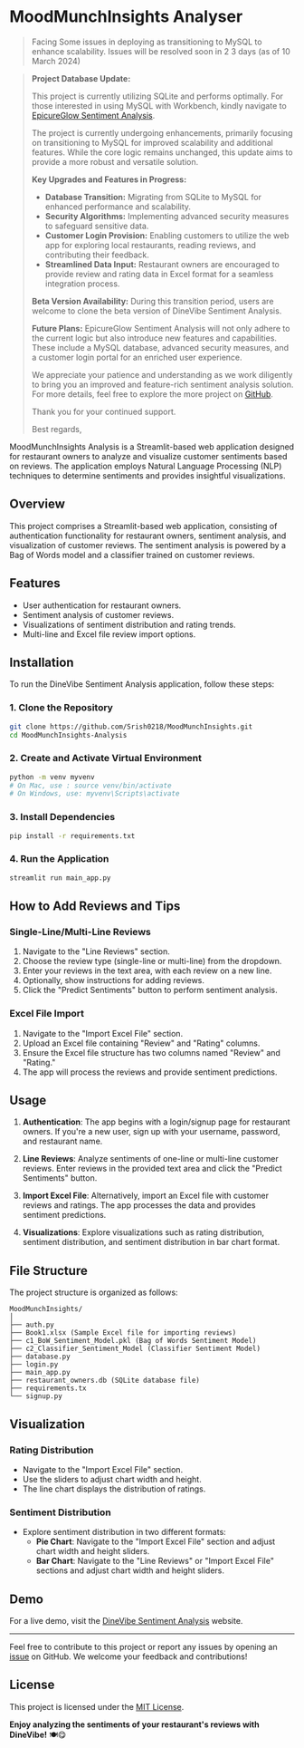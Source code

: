 ﻿# MoodMunchInsights Analyser

> Facing Some issues in deploying as transitioning to MySQL to enhance scalability.
> Issues will be resolved soon in 2 3 days (as of 10 March 2024)
 
> **Project Database Update:**
> 
> This project is currently utilizing SQLite and performs optimally. For those interested in using MySQL with Workbench, kindly navigate to [EpicureGlow Sentiment Analysis](https://github.com/Srish0218/EpicureGlowSentiment).
>
>The project is currently undergoing enhancements, primarily focusing on transitioning to MySQL for improved scalability and additional features. While the core logic remains unchanged, this update aims to provide a more robust and versatile solution.
>
>**Key Upgrades and Features in Progress:**
>- **Database Transition:** Migrating from SQLite to MySQL for enhanced performance and scalability.
>- **Security Algorithms:** Implementing advanced security measures to safeguard sensitive data.
>- **Customer Login Provision:** Enabling customers to utilize the web app for exploring local restaurants, reading reviews, and contributing their feedback.
>- **Streamlined Data Input:** Restaurant owners are encouraged to provide review and rating data in Excel format for a seamless integration process.
>
>**Beta Version Availability:**
>During this transition period, users are welcome to clone the beta version of DineVibe Sentiment Analysis.
>
>**Future Plans:**
>EpicureGlow Sentiment Analysis will not only adhere to the current logic but also introduce new features and capabilities. These include a MySQL database, advanced security measures, and a customer login portal for an enriched user experience.
> 
>We appreciate your patience and understanding as we work diligently to bring you an improved and feature-rich sentiment analysis solution.
>For more details, feel free to explore the more project on [GitHub](https://github.com/Srish0218/).
>
>Thank you for your continued support.
>
>Best regards,


MoodMunchInsights Analysis is a Streamlit-based web application designed for restaurant owners to analyze and visualize customer sentiments based on reviews. The application employs Natural Language Processing (NLP) techniques to determine sentiments and provides insightful visualizations.

## Overview

This project comprises a Streamlit-based web application, consisting of authentication functionality for restaurant owners, sentiment analysis, and visualization of customer reviews. The sentiment analysis is powered by a Bag of Words model and a classifier trained on customer reviews.

## Features

- User authentication for restaurant owners.
- Sentiment analysis of customer reviews.
- Visualizations of sentiment distribution and rating trends.
- Multi-line and Excel file review import options.

## Installation

To run the DineVibe Sentiment Analysis application, follow these steps:

### 1. Clone the Repository

```bash
git clone https://github.com/Srish0218/MoodMunchInsights.git
cd MoodMunchInsights-Analysis
```

### 2. Create and Activate Virtual Environment

```bash
python -m venv myvenv
# On Mac, use : source venv/bin/activate
# On Windows, use: myvenv\Scripts\activate
```

### 3. Install Dependencies

```bash
pip install -r requirements.txt
```

### 4. Run the Application

```bash
streamlit run main_app.py
```

## How to Add Reviews and Tips

### Single-Line/Multi-Line Reviews

1. Navigate to the "Line Reviews" section.
2. Choose the review type (single-line or multi-line) from the dropdown.
3. Enter your reviews in the text area, with each review on a new line.
4. Optionally, show instructions for adding reviews.
5. Click the "Predict Sentiments" button to perform sentiment analysis.

### Excel File Import

1. Navigate to the "Import Excel File" section.
2. Upload an Excel file containing "Review" and "Rating" columns.
3. Ensure the Excel file structure has two columns named "Review" and "Rating."
4. The app will process the reviews and provide sentiment predictions.

## Usage

1. **Authentication**: The app begins with a login/signup page for restaurant owners. If you're a new user, sign up with your username, password, and restaurant name.

2. **Line Reviews**: Analyze sentiments of one-line or multi-line customer reviews. Enter reviews in the provided text area and click the "Predict Sentiments" button.

3. **Import Excel File**: Alternatively, import an Excel file with customer reviews and ratings. The app processes the data and provides sentiment predictions.

4. **Visualizations**: Explore visualizations such as rating distribution, sentiment distribution, and sentiment distribution in bar chart format.

## File Structure

The project structure is organized as follows:

```plaintext
MoodMunchInsights/
│
├── auth.py
├── Book1.xlsx (Sample Excel file for importing reviews)
├── c1_BoW_Sentiment_Model.pkl (Bag of Words Sentiment Model)
├── c2_Classifier_Sentiment_Model (Classifier Sentiment Model)
├── database.py
├── login.py
├── main_app.py
├── restaurant_owners.db (SQLite database file)
├── requirements.tx
└── signup.py
```

## Visualization

### Rating Distribution

- Navigate to the "Import Excel File" section.
- Use the sliders to adjust chart width and height.
- The line chart displays the distribution of ratings.

### Sentiment Distribution

- Explore sentiment distribution in two different formats:
  - **Pie Chart**: Navigate to the "Import Excel File" section and adjust chart width and height sliders.
  - **Bar Chart**: Navigate to the "Line Reviews" or "Import Excel File" sections and adjust chart width and height sliders.

## Demo

For a live demo, visit the [DineVibe Sentiment Analysis](https://srish-MoodMunchInsights.streamlit.app/) website.

---

Feel free to contribute to this project or report any issues by opening an [issue](https://github.com/Srish0218/MoodMunchInsights/issues) on GitHub. We welcome your feedback and contributions!

## License

This project is licensed under the [MIT License](LICENSE.md).

**Enjoy analyzing the sentiments of your restaurant's reviews with DineVibe!** 🍽️😋


















